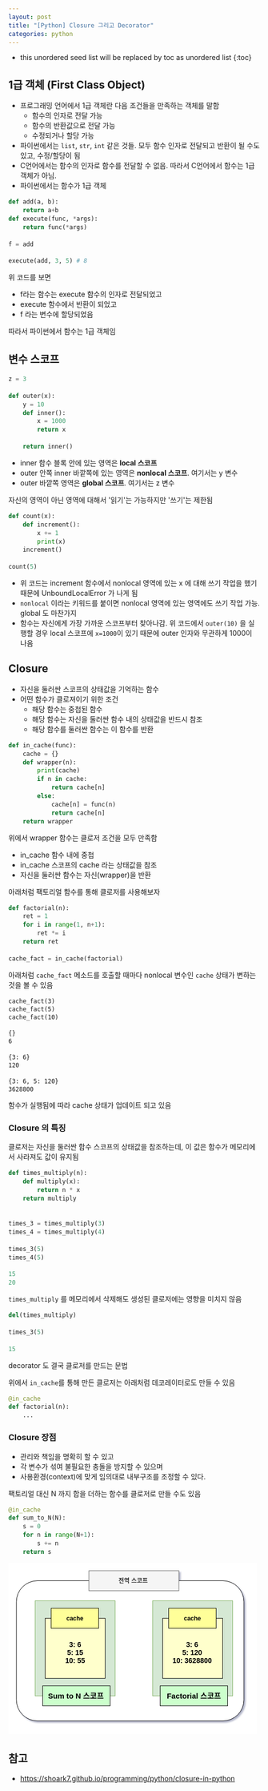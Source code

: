 ```yaml
---
layout: post
title: "[Python] Closure 그리고 Decorator"
categories: python
---
```


* this unordered seed list will be replaced by toc as unordered list
{:toc}

## 1급 객체 (First Class Object)

- 프로그래밍 언어에서 1급 객체란 다음 조건들을 만족하는 객체를 말함
	- 함수의 인자로 전달 가능
	- 함수의 반환값으로 전달 가능
	- 수정되거나 할당 가능
- 파이썬에서는 `list`, `str`, `int` 같은 것들. 모두 함수 인자로 전달되고 반환이 될 수도 있고, 수정/할당이 됨
- C언어에서는 함수의 인자로 함수를 전달할 수 없음. 따라서 C언어에서 함수는 1급 객체가 아님.
- 파이썬에서는 함수가 1급 객체

```python
def add(a, b):
	return a+b
def execute(func, *args):
	return func(*args)

f = add

execute(add, 3, 5) # 8
```

위 코드를 보면
- f라는 함수는 execute 함수의 인자로 전달되었고
- execute 함수에서 반환이 되었고
- f 라는 변수에 할당되었음

따라서 파이썬에서 함수는 1급 객체임

## 변수 스코프

```python
z = 3

def outer(x):
    y = 10
    def inner():
        x = 1000
        return x

    return inner()
```

- inner 함수 블록 안에 있는 영역은 **local 스코프**
- outer 안쪽 inner 바깥쪽에 있는 영역은 **nonlocal 스코프**. 여기서는 y 변수
- outer 바깥쪽 영역은 **global 스코프**. 여기서는 z 변수

자신의 영역이 아닌 영역에 대해서 '읽기'는 가능하지만 '쓰기'는 제한됨

```python
def count(x):
    def increment():
        x += 1
        print(x)
    increment()

count(5)
```

- 위 코드는 increment 함수에서 nonlocal 영역에 있는 x 에 대해 쓰기 작업을 했기 때문에 UnboundLocalError 가 나게 됨
- `nonlocal` 이라는 키워드를 붙이면 nonlocal 영역에 있는 영역에도 쓰기 작업 가능. global 도 마찬가지
- 함수는 자신에게 가장 가까운 스코프부터 찾아나감. 위 코드에서 `outer(10)` 을 실행할 경우 local 스코프에 `x=1000`이 있기 때문에 outer 인자와 무관하게 1000이 나옴

## Closure

- 자신을 둘러싼 스코프의 상태값을 기억하는 함수
- 어떤 함수가 클로져이기 위한 조건
	- 해당 함수는 중첩된 함수
	- 해당 함수는 자신을 둘러싼 함수 내의 상태값을 반드시 참조
	- 해당 함수를 둘러싼 함수는 이 함수를 반환

```python
def in_cache(func):
    cache = {}
    def wrapper(n):
        print(cache)
        if n in cache:
            return cache[n]
        else:
            cache[n] = func(n)
            return cache[n]
    return wrapper
```

위에서 wrapper 함수는 클로저 조건을 모두 만족함

- in_cache 함수 내에 중첩
- in_cache 스코프의 cache 라는 상태값을 참조
- 자신을 둘러싼 함수는 자신(wrapper)을 반환

아래처럼 팩토리얼 함수를 통해 클로저를 사용해보자

```python
def factorial(n):
    ret = 1
    for i in range(1, n+1):
        ret *= i
    return ret

cache_fact = in_cache(factorial)
```

아래처럼 `cache_fact` 메소드를 호출할 때마다 nonlocal 변수인 `cache` 상태가 변하는 것을 볼 수 있음

```
cache_fact(3)
cache_fact(5)
cache_fact(10)

{}
6

{3: 6}
120

{3: 6, 5: 120}
3628800
```

함수가 실행됨에 따라 cache 상태가 업데이트 되고 있음

### Closure 의 특징

클로저는 자신을 둘러싼 함수 스코프의 상태값을 참조하는데, 이 값은 함수가 메모리에서 사라져도 값이 유지됨

```python
def times_multiply(n):
    def multiply(x):
        return n * x
    return multiply


times_3 = times_multiply(3)
times_4 = times_multiply(4)

times_3(5)
times_4(5)

15
20
```

`times_multiply` 를 메모리에서 삭제해도 생성된 클로저에는 영향을 미치지 않음

```python
del(times_multiply)

times_3(5)

15
```

decorator 도 결국 클로저를 만드는 문법

위에서 `in_cache`를 통해 만든 클로저는 아래처럼 데코레이터로도 만들 수 있음

```python
@in_cache
def factorial(n):
    ...
```

### Closure 장점

- 관리와 책임을 명확히 할 수 있고
- 각 변수가 섞여 불필요한 충돌을 방지할 수 있으며
- 사용환경(context)에 맞게 임의대로 내부구조를 조정할 수 있다.

팩토리얼 대신 N 까지 합을 더하는 함수를 클로저로 만들 수도 있음

```python
@in_cache
def sum_to_N(N):
    s = 0
    for n in range(N+1):
        s += n
    return s
```

![closure](/assets/img/closure.png)

## 참고

- <https://shoark7.github.io/programming/python/closure-in-python>
